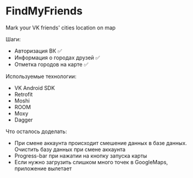 # FindMyFriends
Mark your VK friends' cities location on map

Шаги:
* Авторизация ВК :white_check_mark:
* Информация о городах друзей :white_check_mark:
* Отметка городов на карте :white_check_mark:

Используемые технологии:
* VK Android SDK
* Retrofit
* Moshi
* ROOM
* Moxy
* Dagger

Что осталось доделать:
* При смене аккаунта происходит смешение данных в базе данных. Очистить базу данных при смене аккаунта
* Progress-bar при нажатии на кнопку запуска карты
* Если нужно загрузить слишком много точек в GoogleMaps, приложение вылетает
